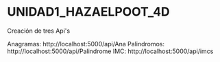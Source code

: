 # UNIDAD1_HAZAELPOOT_4D
Creación de tres Api's

Anagramas: http://localhost:5000/api/Ana 
Palindromos: http://localhost:5000/api/Palindrome 
IMC: http://localhost:5000/api/imcs
